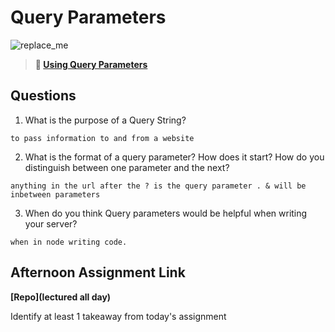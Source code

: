 # Query Parameters

![replace_me](https://codeworks.blob.core.windows.net/public/assets/img/illustrations/placeholder.svg)

> **📖 [Using Query Parameters](https://codeworksacademy.com/fs-student-guide/resources/wk5/01-Query-Parameters)**

## Questions

1. What is the purpose of a Query String?

```
to pass information to and from a website 
```

2. What is the format of a query parameter? How does it start? How do you distinguish between one parameter and the next?

```
anything in the url after the ? is the query parameter . & will be inbetween parameters 
```

3. When do you think Query parameters would be helpful when writing your server?

```
when in node writing code. 
```

## Afternoon Assignment Link

**[Repo](lectured all day)**

Identify at least 1 takeaway from today's assignment
